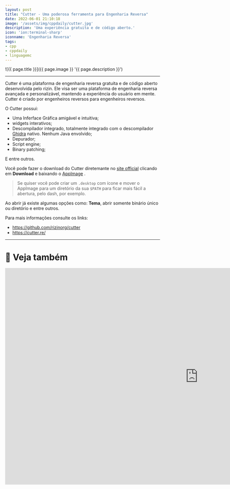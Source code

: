 ```yaml
---
layout: post
title: "Cutter - Uma poderosa ferramenta para Engenharia Reversa"
date: 2022-06-01 21:10:18
image: '/assets/img/cppdaily/cutter.jpg'
description: 'Uma experiência gratuita e de código aberto.'
icon: 'ion:terminal-sharp'
iconname: 'Engenharia Reversa'
tags:
- cpp
- cppdaily
- linguagemc
---
```


![{{ page.title }}]({{ page.image }} '{{ page.description }}')

---

Cutter é uma plataforma de engenharia reversa gratuita e de código aberto desenvolvida pelo rizin. Ele visa ser uma plataforma de engenharia reversa avançada e personalizável, mantendo a experiência do usuário em mente. Cutter é criado por engenheiros reversos para engenheiros reversos.

O Cutter possui:
+ Uma Inferface Gráfica amigável e intuitiva;
+ widgets interativos;
+ Descompilador integrado, totalmente integrado com o descompilador [Ghidra](https://ghidra-sre.org/) nativo. Nenhum Java envolvido;
+ Depurador;
+ Script engine;
+ Binary patching;

E entre outros.

Você pode fazer o download do Cutter diretemante no [site official](https://cutter.re/) clicando em **Download** e baixando o [AppImage](https://appimage.org/) .
> Se quiser você pode criar um `.desktop` com ícone e mover o AppImage para um diretório da sua `$PATH` para ficar mais fácil a abertura, pelo dash, por exemplo.

Ao abrir já existe algumas opções como: **Tema**, abrir somente binário único ou diretório e entre outros.

Para mais informações consulte os links:
+ <https://github.com/rizinorg/cutter>
+ <https://cutter.re/>

---

# 🎥 Veja também

<iframe width="1253" height="705" src="https://www.youtube.com/embed/H5medsOVNl8" title="YouTube video player" frameborder="0" allow="accelerometer; autoplay; clipboard-write; encrypted-media; gyroscope; picture-in-picture" allowfullscreen></iframe>
